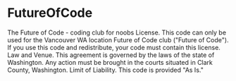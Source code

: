 # FutureOfCode
The Future of Code - coding club for noobs
License. This code can only be used for the Vancouver WA location Future of Code club ("Future of Code").  If you use this code and redistribute, your code must contain this license.
Law and Venue. This agreement is governed by the laws of the state of Washington.  Any action must be brought in the courts situated in Clark County, Washington.
Limit of Liability. This code is provided "As Is." 
